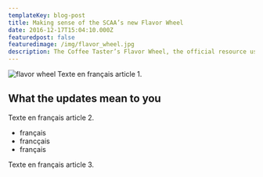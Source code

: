 ```yaml
---
templateKey: blog-post
title: Making sense of the SCAA’s new Flavor Wheel
date: 2016-12-17T15:04:10.000Z
featuredpost: false
featuredimage: /img/flavor_wheel.jpg
description: The Coffee Taster’s Flavor Wheel, the official resource used by coffee tasters, has been revised for the first time this year.
---
```

![flavor wheel](/img/flavor_wheel.jpg)
Texte en français article 1.

## What the updates mean to you

Texte en français article 2.

* français
* francçais
* français

Texte en français article 3.
